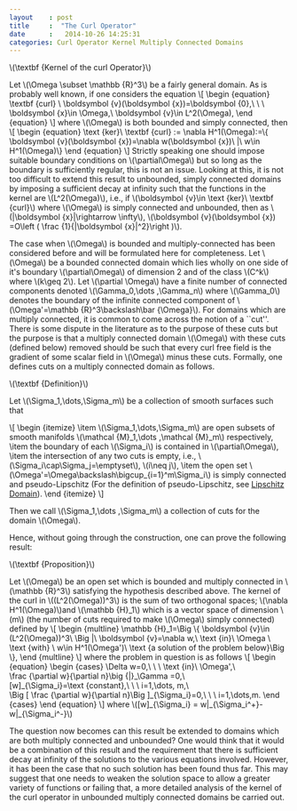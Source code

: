 ```yaml
---
layout    : post
title     :  "The Curl Operator"
date      :   2014-10-26 14:25:31
categories: Curl Operator Kernel Multiply Connected Domains
---
```


\\(\textbf {Kernel of the curl Operator}\\)

Let \\(\Omega \subset \mathbb {R}^3\\) be a fairly general domain. As is probably well known, if one considers the 
equation
\\[
\begin {equation}
\textbf {curl} \ \boldsymbol {v}(\boldsymbol {x})=\boldsymbol {0},\ \ \ \boldsymbol {x}\in \Omega,\ 
\boldsymbol {v}\in L^2(\Omega),
\end {equation}
\\]
where \\(\Omega\\) is both bounded and simply connected, then 
\\[
\begin {equation}
\text {ker}\ \textbf {curl} := \nabla H^1(\Omega):=\\{ \boldsymbol {v}(\boldsymbol {x})=\nabla w(\boldsymbol {x})\ |\ w\in H^1(\Omega)\\}
\end {equation}
\\]
Strictly speaking one should impose suitable boundary conditions on \\(\partial\Omega\\) but so long as the boundary 
is sufficiently regular, this is not an issue. Looking at this, it is not too difficult to extend this result to 
unbounded, simply connected domains by imposing a sufficient decay at infinity such that the functions in the kernel
are \\(L^2(\Omega)\\), i.e., if \\(\boldsymbol {v}\in \text {ker}\ \textbf {curl}\\) where \\(\Omega\\)
is simply connected and unbounded, then as \\(|\boldsymbol {x}|\rightarrow \infty\\), \\(\boldsymbol {v}(\boldsymbol {x}) 
=O\left ( \frac {1}{|\boldsymbol {x}|^2}\right )\\).

The case when \\(\Omega\\) is bounded and multiply-connected has been considered before 
and will be formulated here for completeness. Let \\(\Omega\\) be a bounded connected domain which lies wholly 
on one side of it's boundary \\(\partial\Omega\\) of dimension 2 and of the class \\(C^k\\) where \\(k\geq 2\\). 
Let \\(\partial \Omega\\) have a finite number of connected components denoted \\(\Gamma\_0,\dots ,\Gamma\_n\\) where 
\\(\Gamma\_0\\) denotes the boundary of the infinite connected component of 
\\(\Omega'=\mathbb {R}^3\backslash\bar {\Omega}\\). For domains which are multiply connected, it is common to come 
across the notion of a ``cut''. There is some dispute in the literature as to the purpose of these cuts but the 
purpose is that a multiply connected domain \\(\Omega\\) with these cuts (defined below) removed should be such that 
every curl free field is the gradient of some scalar field in \\(\Omega\\) minus these cuts. Formally, one defines cuts
on a multiply connected domain as follows.

\\(\textbf {Definition}\\)

Let \\(\Sigma\_1,\dots,\Sigma\_m\\) be a collection of smooth surfaces such that 

\\[
\begin {itemize}
\item \\(\Sigma\_1,\dots,\Sigma\_m\\) are open subsets of smooth manifolds 
\\(\mathcal {M}\_1,\dots ,\mathcal {M}\_m\\) respectively,
\item the boundary of each \\(\Sigma\_i\\) is contained in \\(\partial\Omega\\),
\item the intersection of any two cuts is empty, i.e., \\(\Sigma\_i\cap\Sigma\_j=\emptyset\\), \\(i\neq j\\),
\item the open set \\(\Omega'=\Omega\backslash\bigcup\_{i=1}^m\Sigma\_i\\) is simply connected and 
pseudo-Lipschitz (For the definition of pseudo-Lipschitz, 
see [Lipschitz Domain](http://en.wikipedia.org/wiki/Lipschitz_domain)).
\end {itemize}
\\]

Then we call \\(\Sigma\_1,\dots ,\Sigma\_m\\) a collection of cuts for the domain \\(\Omega\\).


Hence, without going through the construction, one can prove the following result:

\\(\textbf {Proposition}\\)

Let \\(\Omega\\) be an open set which is bounded and multiply connected in \\(\mathbb {R}^3\\)
satisfying the hypothesis described above. The kernel of the curl in \\((L^2(\Omega))^3\\) is the sum of two orthogonal
spaces; \\(\nabla H^1(\Omega)\\)and \\(\mathbb {H}\_1\\) which is a vector space of dimension \\(m\\)
(the number of cuts required to make \\(\Omega\\) simply connected) defined by
\\[
\begin {multline}
\mathbb {H}\_1=\Big \\{ \boldsymbol {v}\in (L^2(\Omega))^3\ \Big |\ \boldsymbol {v}=\nabla w,\ \text {in}\ \Omega \\ 
\text {with} \ w\in H^1(\Omega')\ \text {a solution of the problem below}\Big \\},
\end {multline}
\\]
where the problem in question is as follows
\\[
\begin {equation}
\begin {cases}
\Delta w=0,\ \ \ \text {in}\ \Omega',\\\
\frac {\partial w}{\partial n}\big {|}\_\Gamma =0,\\\
[w]\_{\Sigma\_i}=\text {constant},\ \ \ i=1,\dots, m,\\\
\Big [ \frac {\partial w}{\partial n}\Big ]\_{\Sigma\_i}=0,\ \ \ i=1,\dots,m.
\end {cases}
\end {equation}
\\]
where \\([w]\_{\Sigma\_i} = w|\_{\Sigma\_i^+}-w|\_{\Sigma\_i^-}\\)

The question now becomes can this result be extended to domains which are both multiply connected and unbounded? 
One would think that it would be a combination of this result and the requirement that there is sufficient decay 
at infinity of the solutions to the various equations involved. However, it has been the case that no such solution 
has been found thus far. This may suggest that one needs to weaken the solution space to allow a greater variety 
of functions or failing that, a more detailed analysis of the kernel of the curl operator in unbounded multiply 
connected domains be carried out.
